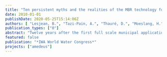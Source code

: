 ```yaml
---
title: "Ten persistent myths and the realities of the MBR technology for municipal applications"
date: 2010-01-01
publishDate: 2020-05-25T15:14:06Z
authors: [ "Lesjean, B.", "Tazi-Pain, A.", "Thauré, D.", "Moeslang, H.", "Buisson, H." ]
publication_types: ["0"]
abstract: "Twelve years after the first full scale municipal application in Europe of the membrane bioreactor (MBR) technology, the process is now accepted as a technology of choice for wastewater treatment, and the market is showing sustained growth. However early misconceptions about the technology are persistent and false statements are commonly encountered in articles and conferences, generating unnecessary research efforts or even fuelling either fascination or scepticism with regards to the technology, which is ultimately detrimental to the perception of the process by water professionals. We try to provide some factual and rational clarifications on ten issues which are often wrongly reported about MBR technology."
featured: false
publication: "*IWA World Water Congress*"
projects: ["amedeus"]
---
```


